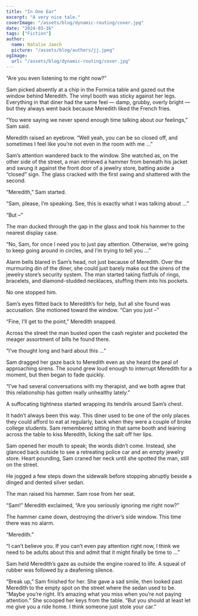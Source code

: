 ```yaml
---
title: "In One Ear"
excerpt: "A very nice tale."
coverImage: "/assets/blog/dynamic-routing/cover.jpg"
date: "2024-03-16"
tags: ["Fiction"]
author:
  name: Natalie Jaech
  picture: "/assets/blog/authors/jj.jpeg"
ogImage:
  url: "/assets/blog/dynamic-routing/cover.jpg"
---
```



“Are you even listening to me right now?”

Sam picked absently at a chip in the Formica table and gazed out the window behind Meredith. The vinyl booth was sticky against her legs. Everything in that diner had the same feel — damp, grubby, overly bright — but they always went back because Meredith liked the French fries.

“You were saying we never spend enough time talking about our feelings,” Sam said.      

Meredith raised an eyebrow. “Well yeah, you can be so closed off, and sometimes I feel like you’re not even in the room with me …”

Sam’s attention wandered back to the window. She watched as, on the other side of the street, a man retrieved a hammer from beneath his jacket and swung it against the front door of a jewelry store, batting aside a “closed” sign. The glass cracked with the first swing and shattered with the second.      

“Meredith,” Sam started. 

“Sam, please, I’m speaking. See, this is exactly what I was talking about …”

“But –”

The man ducked through the gap in the glass and took his hammer to the nearest display case.

“No, Sam, for once I need you to just pay attention. Otherwise, we’re going to keep going around in circles, and I’m trying to tell you …” 

Alarm bells blared in Sam’s head, not just because of Meredith. Over the murmuring din of the diner, she could just barely make out the sirens of the jewelry store’s security system. The man started taking fistfuls of rings, bracelets, and diamond-studded necklaces, stuffing them into his pockets.

No one stopped him.

Sam’s eyes flitted back to Meredith’s for help, but all she found was accusation. She motioned toward the window. “Can you just –”           
                    
“Fine, I’ll get to the point,” Meredith snapped.

Across the street the man busted open the cash register and pocketed the meager assortment of bills he found there. 

“I’ve thought long and hard about this …”

Sam dragged her gaze back to Meredith even as she heard the peal of approaching sirens. The sound grew loud enough to interrupt Meredith for a moment, but then began to fade quickly.      

“I’ve had several conversations with my therapist, and we both agree that this relationship has gotten really unhealthy lately.”

A suffocating tightness started wrapping its tendrils around Sam’s chest.

It hadn’t always been this way. This diner used to be one of the only places they could afford to eat at regularly, back when they were a couple of broke college students. Sam remembered sitting in that same booth and leaning across the table to kiss Meredith, licking the salt off her lips.

Sam opened her mouth to speak; the words didn’t come. Instead, she glanced back outside to see a retreating police car and an empty jewelry store. Heart pounding, Sam craned her neck until she spotted the man, still on the street.

He jogged a few steps down the sidewalk before stopping abruptly beside a dinged and dented silver sedan.     

The man raised his hammer. Sam rose from her seat.

“Sam!” Meredith exclaimed, “Are you seriously ignoring me right now?” 

The hammer came down, destroying the driver’s side window. This time there was no alarm.

“Meredith.”

“I can’t believe you. If you can’t even pay attention right now, I think we need to be adults about this and admit that it might finally be time to …”

Sam held Meredith’s gaze as outside the engine roared to life. A squeal of rubber was followed by a deafening silence. 

“Break up,” Sam finished for her. She gave a sad smile, then looked past Meredith to the empty spot on the street where the sedan used to be. “Maybe you’re right. It’s amazing what you miss when you’re not paying attention.” She scooped her keys from the table. “But you should at least let me give you a ride home. I think someone just stole your car.”
